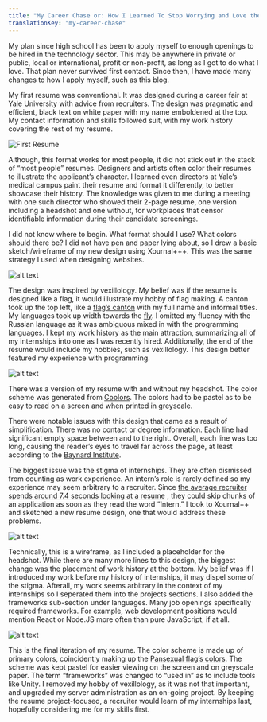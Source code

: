 ```yaml
---
title: "My Career Chase or: How I Learned To Stop Worrying and Love the Cover Letter"
translationKey: "my-career-chase"
---
```


My plan since high school has been to apply myself to enough openings to be hired in the technology sector. This may be anywhere in private or public, local or international, profit or non-profit, as long as I got to do what I love. That plan never survived first contact. Since then, I have made many changes to how I apply myself, such as this blog.

My first resume was conventional. It was designed during a career fair at Yale University with advice from recruiters. The design was pragmatic and efficient, black text on white paper with my name emboldened at the top. My contact information and skills followed suit, with my work history covering the rest of my resume.

![First Resume](/assets/img/posts/resume1.jpg "First Resume")

Although, this format works for most people, it did not stick out in the stack of “most people” resumes. Designers and artists often color their resumes to illustrate the applicant’s character. I learned even directors at Yale’s medical campus paint their resume and format it differently, to better showcase their history. The knowledge was given to me during a meeting with one such director who showed their 2-page resume, one version including a headshot and one without, for workplaces that censor identifiable information during their candidate screenings.

I did not know where to begin. What format should I use? What colors should there be? I did not have pen and paper lying about, so I drew a basic sketch/wireframe of my new design using Xournal+++. This was the same strategy I used when designing websites.

![alt text](/assets/img/posts/resume2.jpg "tooltip text")

The design was inspired by vexillology. My belief was if the resume is designed like a flag, it would illustrate my hobby of flag making. A canton took up the top left, like a [flag’s canton](https://en.wikipedia.org/wiki/Canton_(flag)) with my full name and informal titles. My languages took up width towards the [fly](https://en.wikipedia.org/wiki/Glossary_of_vexillology#Flag_elements). I omitted my fluency with the Russian language as it was ambiguous mixed in with the programming languages. I kept my work history as the main attraction, summarizing all of my internships into one as I was recently hired. Additionally, the end of the resume would include my hobbies, such as vexillology. This design better featured my experience with programming.

![alt text](/assets/img/posts/resume3.jpg "tooltip text")

There was a version of my resume with and without my headshot. The color scheme was generated from [Coolors](https://coolors.co). The colors had to be pastel as to be easy to read on a screen and when printed in greyscale.

There were notable issues with this design that came as a result of simplification. There was no contact or degree information. Each line had significant empty space between and to the right. Overall, each line was too long, causing the reader’s eyes to travel far across the page, at least according to the [Baynard Institute](https://baymard.com/blog/line-length-readability).

The biggest issue was the stigma of internships. They are often dismissed from counting as work experience. An intern’s role is rarely defined so my experience may seem arbitrary to a recruiter. Since [the average recruiter spends around 7.4 seconds looking at a resume](https://www.prnewswire.com/news-releases/ladders-updates-popular-recruiter-eye-tracking-study-with-new-key-insights-on-how-job-seekers-can-improve-their-resumes-300744217.html) , they could skip chunks of an application as soon as they read the word “Intern.” I took to Xournal++ and sketched a new resume design, one that would address these problems.

![alt text](/assets/img/posts/resume4.jpg "tooltip text")

Technically, this is a wireframe, as I included a placeholder for the headshot. While there are many more lines to this design, the biggest change was the placement of work history at the bottom. My belief was if I introduced my work before my history of internships, it may dispel some of the stigma. Afterall, my work seems arbitrary in the context of my internships so I seperated them into the projects sections. I also added the frameworks sub-section under languages. Many job openings specifically required frameworks. For example, web development positions would mention React or Node.JS more often than pure JavaScript, if at all.

![alt text](/assets/img/posts/resume5.jpg "tooltip text")

This is the final iteration of my resume. The color scheme is made up of primary colors, coincidently making up the [Pansexual flag’s colors](https://en.wikipedia.org/wiki/Pansexual_flag). The scheme was kept pastel for easier viewing on the screen and on greyscale paper. The term “frameworks” was changed to “used in” as to include tools like Unity. I removed my hobby of vexillology, as it was not that important, and upgraded my server administration as an on-going project. By keeping the resume project-focused, a recruiter would learn of my internships last, hopefully considering me for my skills first.
